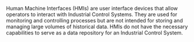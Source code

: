 Human Machine Interfaces (HMIs) are user interface devices that allow operators to interact with Industrial Control Systems. They are used for monitoring and controlling processes but are not intended for storing and managing large volumes of historical data. HMIs do not have the necessary capabilities to serve as a data repository for an Industrial Control System.
